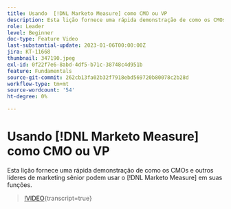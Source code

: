 ```yaml
---
title: Usando  [!DNL Marketo Measure] como CMO ou VP
description: Esta lição fornece uma rápida demonstração de como os CMOs e outros líderes de marketing sênior podem usar o  [!DNL Marketo Measure]  em suas funções.
role: Leader
level: Beginner
doc-type: Feature Video
last-substantial-update: 2023-01-06T00:00:00Z
jira: KT-11668
thumbnail: 347190.jpeg
exl-id: 0f22f7e6-8abd-4df5-b71c-38748c4d951b
feature: Fundamentals
source-git-commit: 262cb13fa02b32f7918ebd569720b80078c2b28d
workflow-type: tm+mt
source-wordcount: '54'
ht-degree: 0%

---
```


# Usando [!DNL Marketo Measure] como CMO ou VP

Esta lição fornece uma rápida demonstração de como os CMOs e outros líderes de marketing sênior podem usar o [!DNL Marketo Measure] em suas funções.

>[!VIDEO](https://video.tv.adobe.com/v/347190/?learn=on){transcript=true}
